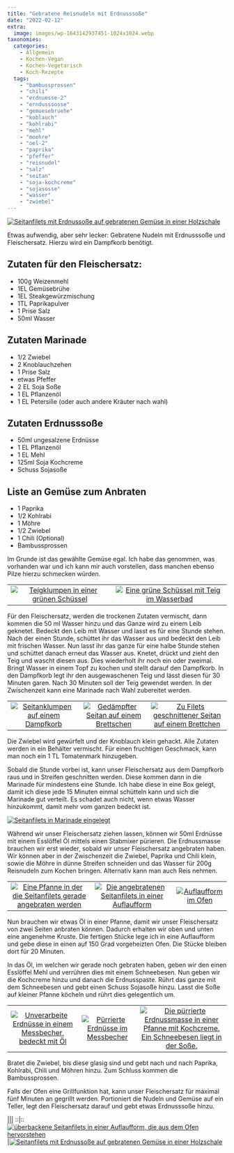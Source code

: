 ```yaml
---
title: "Gebratene Reisnudeln mit Erdnusssoße"
date: "2022-02-12"
extra:
  image: images/wp-1643142937451-1024x1024.webp
taxonomies:
  categories:
    - Allgemein
    - Kochen-Vegan
    - Kochen-Vegetarisch
    - Koch-Rezepte
  tags:
    - "bambussprossen"
    - "chili"
    - "erdnuesse-2"
    - "erndusssosse"
    - "gemuesebruehe"
    - "koblauch"
    - "kohlrabi"
    - "mehl"
    - "moehre"
    - "oel-2"
    - "paprika"
    - "pfeffer"
    - "reisnudel"
    - "salz"
    - "seitan"
    - "soja-kochcreme"
    - "sojasosse"
    - "wasser"
    - "zwiebel"
---
```


[![Seitanfilets mit Erdnussoße auf gebratenen Gemüse in einer Holzschale](images/wp-1643142937451-1024x1024.webp)](images/wp-1643142937451-1024x1024.webp)

Etwas aufwendig, aber sehr lecker: Gebratene Nudeln mit Erdnusssoße und Fleischersatz. Hierzu wird ein Dampfkorb benötigt.

<!-- more -->

## Zutaten für den Fleischersatz:

- 100g Weizenmehl
- 1EL Gemüsebrühe
- 1EL Steakgewürzmischung
- 1TL Paprikapulver
- 1 Prise Salz
- 50ml Wasser

## Zutaten Marinade

- 1/2 Zwiebel
- 2 Knoblauchzehen
- 1 Prise Salz
- etwas Pfeffer
- 2 EL Soja Soße
- 1 EL Pflanzenöl
- 1 EL Petersilie (oder auch andere Kräuter nach wahl)

## Zutaten Erdnusssoße

- 50ml ungesalzene Erdnüsse
- 1 EL Pflanzenöl
- 1 EL Mehl
- 125ml Soja Kochcreme
- Schuss Sojasoße

## Liste an Gemüse zum Anbraten

- 1 Paprika
- 1/2 Kohlrabi
- 1 Möhre
- 1/2 Zwiebel
- 1 Chili (Optional)
- Bambussprossen

Im Grunde ist das gewählte Gemüse egal. Ich habe das genommen, was vorhanden war und ich kann mir auch vorstellen, dass manchen ebenso Pilze hierzu schmecken würden.

|||
:----:|:----:
[![Teigklumpen in einer grünen Schüssel](images/wp-1643142853525-thumb.webp)](images/wp-1643142853525.webp)|[![Eine grüne Schüssel mit Teig im Wasserbad](images/wp-1643142845570-thumb.webp)](images/wp-1643142845570.webp)

Für den Fleischersatz, werden die trockenen Zutaten vermischt, dann kommen die 50 ml Wasser hinzu und das Ganze wird zu einem Leib geknetet. Bedeckt den Leib mit Wasser und lasst es für eine Stunde stehen. Nach der einen Stunde, schüttet ihr das Wasser aus und bedeckt den Leib mit frischen Wasser. Nun lasst ihr das ganze für eine halbe Stunde stehen und schüttet danach erneut das Wasser aus. Knetet, drückt und zieht den Teig und wascht diesen aus. Dies wiederholt ihr noch ein oder zweimal. Bringt Wasser in einem Topf zu kochen und stellt darauf den Dampfkorb. In den Dampfkorb legt ihr den ausgewaschenen Teig und lässt diesen für 30 Minuten garen. Nach 30 Minuten soll der Teig gewendet werden. In der Zwischenzeit kann eine Marinade nach Wahl zubereitet werden.

||||
:---:|:----:|:----:
[![Seitanklumpen auf einem Dampfkorb](images/wp-1643142876611-thumb.webp)](images/wp-1643142876611.webp)|[![Gedämpfter Seitan auf einem Brettschen](images/wp-1643142892219-thumb.webp)](images/wp-1643142892219.webp)|[![Zu Filets geschnittener Seitan auf einem Brettchen](images/wp-1643142897976-1024x1024-thumb.webp)](images/wp-1643142897976-1024x1024.webp)

Die Zwiebel wird gewürfelt und der Knoblauch klein gehackt. Alle Zutaten werden in ein Behälter vermischt. Für einen fruchtigen Geschmack, kann man noch ein 1 TL Tomatenmark hinzugeben.

Sobald die Stunde vorbei ist, kann unser Fleischersatz aus dem Dampfkorb raus und in Streifen geschnitten werden. Diese kommen dann in die Marinade für mindestens eine Stunde. Ich habe diese in eine Box gelegt, damit ich diese jede 15 Minuten einmal schütteln kann und sich die Marinade gut verteilt. Es schadet auch nicht, wenn etwas Wasser hinzukommt, damit mehr vom ganzen bedeckt ist.

[![Seitanfilets in Marinade eingelegt](images/wp-1643142905194-1024x1024-thumb.webp)](images/wp-1643142905194-1024x1024.webp)

Während wir unser Fleischersatz ziehen lassen, können wir 50ml Erdnüsse mit einem Esslöffel Öl mittels einen Stabmixer pürieren. Die Erdnussmasse brauchen wir erst wieder, sobald wir unser Fleischersatz angebraten haben. Wir können aber in der Zwischenzeit die Zwiebel, Paprika und Chili klein, sowie die Möhre in dünne Streifen schneiden und das Wasser für 200g Reisnudeln zum Kochen bringen. Alternativ kann man auch Reis nehmen.

||||
:----:|:----:|:----:
[![Eine Pfanne in der die Seitanfilets gerade angebraten werden](images/wp-1643142919158-thumb.webp)](images/wp-1643142919158.webp)|[![Die angebratenen Seitanfilets in einer Auflaufform](images/wp-1643142922840-thumb.webp)](images/wp-1643142922840.webp)|[![Auflaufform im Ofen](images/wp-1643142930469-thumb.webp)](images/wp-1643142930469.webp)

Nun brauchen wir etwas Öl in einer Pfanne, damit wir unser Fleischersatz von zwei Seiten anbraten können. Dadurch erhalten wir oben und unten eine angenehme Kruste. Die fertigen Stücke lege ich in eine Auflaufform und gebe diese in einen auf 150 Grad vorgeheizten Ofen. Die Stücke bleiben dort für 20 Minuten.

In das Öl, im welchen wir gerade noch gebraten haben, geben wir den einen Esslöffel Mehl und verrühren dies mit einem Schneebesen. Nun geben wir die Kochcreme hinzu und danach die Erdnusspaste. Rührt das ganze mit dem Schneebesen und gebt einen Schuss Sojasoße hinzu. Lasst die Soße auf kleiner Pfanne köcheln und rührt dies gelegentlich um.

||||
:----:|:----:|:----:|
[![Unverarbeite Erdnüsse in einem Messbecher, bedeckt mit Öl](images/wp-1643142910111-thumb.webp)](images/wp-1643142910111.webp)|[![Pürrierte Erdnüsse im Messbecher](images/wp-1643142915263-thumb.webp)](images/wp-1643142915263.webp)|[![Die pürrierte Erdnussmasse in einer Pfanne mit Kochcreme. Ein Schneebesen liegt in der Soße.](images/wp-1643142926546-thumb.webp)](images/wp-1643142926546.webp)

Bratet die Zwiebel, bis diese glasig sind und gebt nach und nach Paprika, Kohlrabi, Chili und Möhren hinzu. Zum Schluss kommen die Bambussprossen.

Falls der Ofen eine Grillfunktion hat, kann unser Fleischersatz für maximal fünf Minuten an gegrillt werden. Portioniert die Nudeln und Gemüse auf ein Teller, legt den Fleischersatz darauf und gebt etwas Erdnusssoße hinzu.

|||
::|::
[![überbackene Seitanfilets in einer Auflaufform, die aus dem Ofen hervorstehen](images/wp-1643142933975-thumb.webp)](images/wp-1643142933975.webp)|[![Seitanfilets mit Erdnussoße auf gebratenen Gemüse in einer Holzschale](images/wp-1643142937451-thumb.webp)](images/wp-1643142937451.webp)
